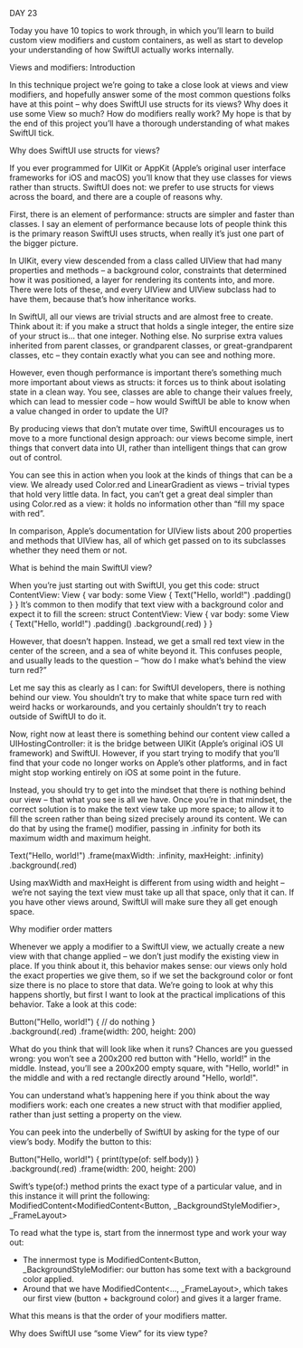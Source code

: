 DAY 23

Today you have 10 topics to work through, in which you’ll learn to build custom view modifiers and custom containers, as well as start to develop your understanding of how SwiftUI actually works internally.

Views and modifiers: Introduction

In this technique project we’re going to take a close look at views and view modifiers, and hopefully answer some of the most common questions folks have at this point – why does SwiftUI use structs for its views? Why does it use some View so much? How do modifiers really work? My hope is that by the end of this project you’ll have a thorough understanding of what makes SwiftUI tick.

Why does SwiftUI use structs for views?

If you ever programmed for UIKit or AppKit (Apple’s original user interface frameworks for iOS and macOS) you’ll know that they use classes for views rather than structs. SwiftUI does not: we prefer to use structs for views across the board, and there are a couple of reasons why.

First, there is an element of performance: structs are simpler and faster than classes. I say an element of performance because lots of people think this is the primary reason SwiftUI uses structs, when really it’s just one part of the bigger picture.

In UIKit, every view descended from a class called UIView that had many properties and methods – a background color, constraints that determined how it was positioned, a layer for rendering its contents into, and more. There were lots of these, and every UIView and UIView subclass had to have them, because that’s how inheritance works.

In SwiftUI, all our views are trivial structs and are almost free to create. Think about it: if you make a struct that holds a single integer, the entire size of your struct is… that one integer. Nothing else. No surprise extra values inherited from parent classes, or grandparent classes, or great-grandparent classes, etc – they contain exactly what you can see and nothing more.

However, even though performance is important there’s something much more important about views as structs: it forces us to think about isolating state in a clean way. You see, classes are able to change their values freely, which can lead to messier code – how would SwiftUI be able to know when a value changed in order to update the UI?

By producing views that don’t mutate over time, SwiftUI encourages us to move to a more functional design approach: our views become simple, inert things that convert data into UI, rather than intelligent things that can grow out of control.

You can see this in action when you look at the kinds of things that can be a view. We already used Color.red and LinearGradient as views – trivial types that hold very little data. In fact, you can’t get a great deal simpler than using Color.red as a view: it holds no information other than “fill my space with red”.

In comparison, Apple’s documentation for UIView lists about 200 properties and methods that UIView has, all of which get passed on to its subclasses whether they need them or not.


What is behind the main SwiftUI view?

When you’re just starting out with SwiftUI, you get this code:
struct ContentView: View {
    var body: some View {
        Text("Hello, world!")
            .padding()
    }
}
It’s common to then modify that text view with a background color and expect it to fill the screen:
struct ContentView: View {
    var body: some View {
        Text("Hello, world!")
            .padding()
            .background(.red)
    }
}

However, that doesn’t happen. Instead, we get a small red text view in the center of the screen, and a sea of white beyond it.
This confuses people, and usually leads to the question – “how do I make what’s behind the view turn red?”

Let me say this as clearly as I can: for SwiftUI developers, there is nothing behind our view. You shouldn’t try to make that white space turn red with weird hacks or workarounds, and you certainly shouldn’t try to reach outside of SwiftUI to do it.

Now, right now at least there is something behind our content view called a UIHostingController: it is the bridge between UIKit (Apple’s original iOS UI framework) and SwiftUI. However, if you start trying to modify that you’ll find that your code no longer works on Apple’s other platforms, and in fact might stop working entirely on iOS at some point in the future.

Instead, you should try to get into the mindset that there is nothing behind our view – that what you see is all we have.
Once you’re in that mindset, the correct solution is to make the text view take up more space; to allow it to fill the screen rather than being sized precisely around its content. We can do that by using the frame() modifier, passing in .infinity for both its maximum width and maximum height.

Text("Hello, world!")
    .frame(maxWidth: .infinity, maxHeight: .infinity)
    .background(.red)

Using maxWidth and maxHeight is different from using width and height – we’re not saying the text view must take up all that space, only that it can. If you have other views around, SwiftUI will make sure they all get enough space.


Why modifier order matters

Whenever we apply a modifier to a SwiftUI view, we actually create a new view with that change applied – we don’t just modify the existing view in place. If you think about it, this behavior makes sense: our views only hold the exact properties we give them, so if we set the background color or font size there is no place to store that data.
We’re going to look at why this happens shortly, but first I want to look at the practical implications of this behavior. Take a look at this code:

Button("Hello, world!") {
    // do nothing
}    
.background(.red)
.frame(width: 200, height: 200)

What do you think that will look like when it runs?
Chances are you guessed wrong: you won’t see a 200x200 red button with "Hello, world!" in the middle. Instead, you’ll see a 200x200 empty square, with "Hello, world!" in the middle and with a red rectangle directly around "Hello, world!".

You can understand what’s happening here if you think about the way modifiers work: each one creates a new struct with that modifier applied, rather than just setting a property on the view.

You can peek into the underbelly of SwiftUI by asking for the type of our view’s body. Modify the button to this:

Button("Hello, world!") {
    print(type(of: self.body))
}    
.background(.red)
.frame(width: 200, height: 200)

Swift’s type(of:) method prints the exact type of a particular value, and in this instance it will print the following: ModifiedContent<ModifiedContent<Button<Text>, _BackgroundStyleModifier<Color>>, _FrameLayout>

To read what the type is, start from the innermost type and work your way out:
* The innermost type is ModifiedContent<Button<Text>, _BackgroundStyleModifier<Color>: our button has some text with a background color applied.
* Around that we have ModifiedContent<…, _FrameLayout>, which takes our first view (button + background color) and gives it a larger frame.

What this means is that the order of your modifiers matter.


Why does SwiftUI use “some View” for its view type?
  
